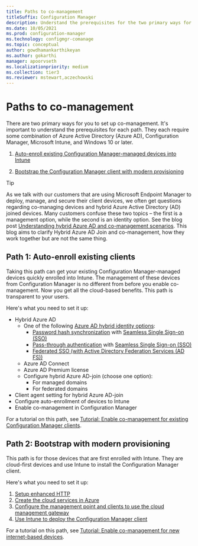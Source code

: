 ```yaml
---
title: Paths to co-management
titleSuffix: Configuration Manager
description: Understand the prerequisites for the two primary ways for you to setup co-management.
ms.date: 10/05/2021
ms.prod: configuration-manager
ms.technology: configmgr-comanage
ms.topic: conceptual
author: gowdhamankarthikeyan
ms.author: gokarthi
manager: apoorvseth
ms.localizationpriority: medium
ms.collection: tier3
ms.reviewer: mstewart,aczechowski
---
```


# Paths to co-management

There are two primary ways for you to set up co-management. It's important to understand the prerequisites for each path. They each require some combination of Azure Active Directory (Azure AD), Configuration Manager, Microsoft Intune, and Windows 10 or later.

1. [Auto-enroll existing Configuration Manager-managed devices into Intune](#bkmk_path1)  

2. [Bootstrap the Configuration Manager client with modern provisioning](#bkmk_path2)  

>[!Tip]
> As we talk with our customers that are using Microsoft Endpoint Manager to deploy, manage, and secure their client devices, we often get questions regarding co-managing devices and hybrid Azure Active Directory (AD) joined devices. Many customers confuse these two topics – the first is a management option, while the second is an identity option. See the blog post [Understanding hybrid Azure AD and co-management scenarios](https://techcommunity.microsoft.com/t5/microsoft-endpoint-manager-blog/understanding-hybrid-azure-ad-join-and-co-management/ba-p/2221201). This blog aims to clarify Hybrid Azure AD Join and co-management, how they work together but are not the same thing.



## <a name="bkmk_path1"></a> Path 1: Auto-enroll existing clients

Taking this path can get your existing Configuration Manager-managed devices quickly enrolled into Intune. The management of these devices from Configuration Manager is no different from before you enable co-management. Now you get all the cloud-based benefits. This path is transparent to your users.

Here's what you need to set it up:
- Hybrid Azure AD
    - One of the following [Azure AD hybrid identity options](/azure/active-directory/hybrid/plan-connect-user-signin):  
       - [Password hash synchronization](/azure/active-directory/hybrid/plan-connect-user-signin#password-hash-synchronization) with [Seamless Single Sign-on (SSO)](/azure/active-directory/hybrid/how-to-connect-sso)
       - [Pass-through authentication](/azure/active-directory/hybrid/how-to-connect-pta) with [Seamless Single Sign-on (SSO)](/azure/active-directory/hybrid/how-to-connect-sso)
       - [Federated SSO (with Active Directory Federation Services (AD FS))](/azure/active-directory/hybrid/plan-connect-user-signin#federation-that-uses-a-new-or-existing-farm-with-ad-fs-in-windows-server-2012-r2)
    - Azure AD Connect
    - Azure AD Premium license
    - Configure hybrid Azure AD-join (choose one option):
        - For managed domains
        - For federated domains
- Client agent setting for hybrid Azure AD-join
- Configure auto-enrollment of devices to Intune
- Enable co-management in Configuration Manager

For a tutorial on this path, see [Tutorial: Enable co-management for existing Configuration Manager clients](tutorial-co-manage-clients.md).

## <a name="bkmk_path2"></a> Path 2: Bootstrap with modern provisioning

This path is for those devices that are first enrolled with Intune. They are cloud-first devices and use Intune to install the Configuration Manager client.

Here's what you need to set it up:

1. [Setup enhanced HTTP](../core/plan-design/hierarchy/enhanced-http.md)  
2. [Create the cloud services in Azure](../core/servers/deploy/configure/azure-services-wizard.md)  
3. [Configure the management point and clients to use the cloud management gateway](../core/clients/manage/cmg/setup-cloud-management-gateway.md)  
4. [Use Intune to deploy the Configuration Manager client](how-to-prepare-Win10.md)  

For a tutorial on this path, see [Tutorial: Enable co-management for new internet-based devices](tutorial-co-manage-new-devices.md).
